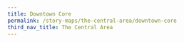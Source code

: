 ```yaml
---
title: Downtown Core
permalink: /story-maps/the-central-area/downtown-core
third_nav_title: The Central Area
---
```

